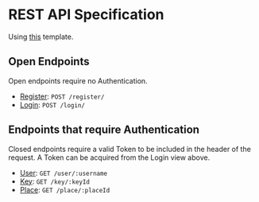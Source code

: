 # REST API Specification

Using [this](https://github.com/jamescooke/restapidocs/blob/master/examples/README.md) template.

## Open Endpoints

Open endpoints require no Authentication.

- [Register](): `POST /register/`
- [Login](/login): `POST /login/`

## Endpoints that require Authentication

Closed endpoints require a valid Token to be included in the header of the request. A Token can be acquired from the Login view above.

- [User](): `GET /user/:username`
- [Key](): `GET /key/:keyId`
- [Place](): `GET /place/:placeId`
